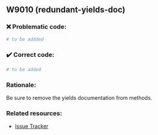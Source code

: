 ## W9010 (redundant-yields-doc)

### :x: Problematic code:

```python
# to be addded
```

### :heavy_check_mark: Correct code:

```python
# to be added
```

### Rationale:

Be sure to remove the yields documentation from methods.

### Related resources:

- [Issue Tracker](https://github.com/PyCQA/pylint/issues?q=is%3Aissue+%22redundant-yields-doc%22+OR+%22W9010%22)
